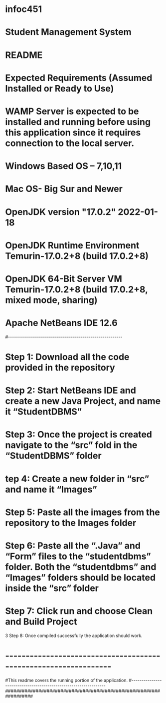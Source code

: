 
# infoc451
# Student Management System
# README

# Expected Requirements (Assumed Installed or Ready to Use)
# WAMP Server is expected to be installed and running before using this application since it requires connection to the local server.
# Windows Based OS – 7,10,11
# Mac OS- Big Sur and Newer
# OpenJDK version "17.0.2" 2022-01-18
# OpenJDK Runtime Environment Temurin-17.0.2+8 (build 17.0.2+8)
# OpenJDK 64-Bit Server VM Temurin-17.0.2+8 (build 17.0.2+8, mixed mode, sharing)
# Apache NetBeans IDE 12.6
#---------------------------------------------------------
# Step 1: Download all the code provided in the repository
# Step 2: Start NetBeans IDE and create a new Java Project, and name it “StudentDBMS”
# Step 3: Once the project is created navigate to the “src” fold in the “StudentDBMS” folder 
# tep 4: Create a new folder in “src” and name it “Images”
# Step 5: Paste all the images from the repository to the Images folder
# Step 6: Paste all the “.Java” and “Form” files to the “studentdbms” folder. Both the “studentdbms” and “Images” folders should be located inside the “src” folder 
# Step 7: Click run and choose Clean and Build Project
3 Step 8: Once compiled successfully the application should work. 
# ----------------------------------------------------------------
#This readme covers the running portion of the application. 
#-----------------------------------------------------------------
##################################################################
